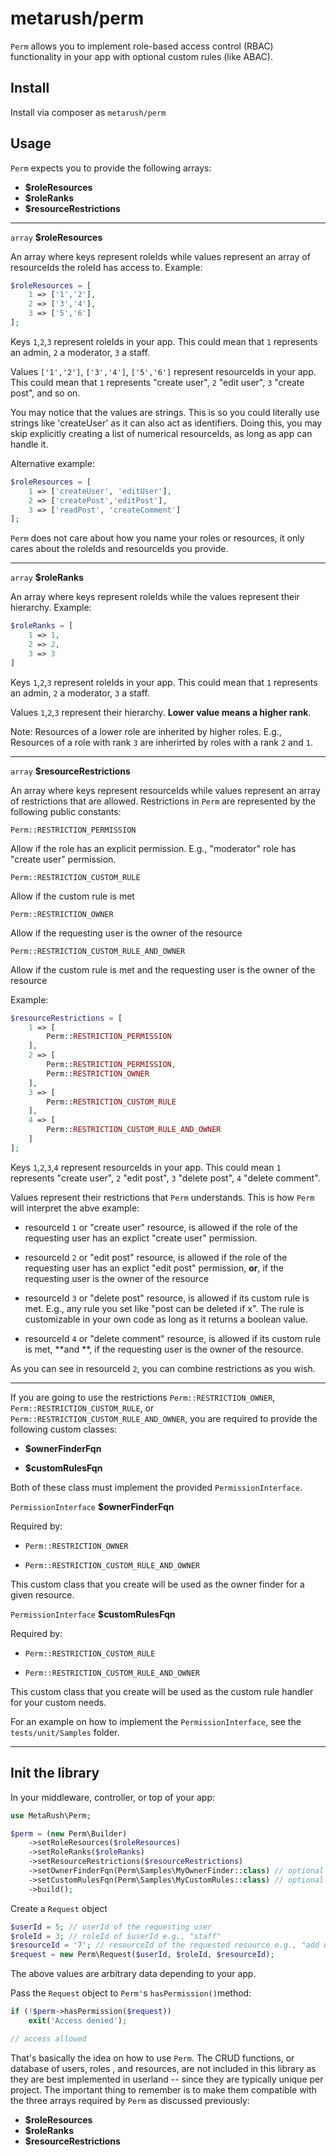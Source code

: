 # metarush/perm

`Perm` allows you to implement role-based access control (RBAC) functionality in your app with optional custom rules (like ABAC).

## Install

Install via composer as `metarush/perm`

## Usage

`Perm` expects you to provide the following arrays:

- **$roleResources**
- **$roleRanks**
- **$resourceRestrictions**

---

`array` **$roleResources**

An array where keys represent roleIds while values represent an array of resourceIds the roleId has access to. Example:

```php
$roleResources = [
    1 => ['1','2'],
    2 => ['3','4'],
    3 => ['5','6']
];
```

Keys `1`,`2`,`3` represent roleIds in your app. This could mean that `1` represents an admin, `2` a moderator, `3` a staff.

Values `['1','2']`, `['3','4']`, `['5','6']` represent resourceIds in your app. This could mean that `1` represents "create user", `2` "edit user", `3` "create post", and so on.

You may notice that the values are strings. This is so you could literally use strings like 'createUser' as it can also act as identifiers. Doing this, you may skip explicitly creating a list of numerical resourceIds, as long as app can handle it.

Alternative example:

```php
$roleResources = [
    1 => ['createUser', 'editUser'],
    2 => ['createPost','editPost'],
    3 => ['readPost', 'createComment']
];
```

`Perm` does not care about how you name your roles or resources, it only cares about the roleIds and resourceIds you provide.

---

`array` **$roleRanks**

An array where keys represent roleIds while the values represent their hierarchy. Example:

```php
$roleRanks = [
    1 => 1,
    2 => 2,
    3 => 3
]
```

Keys `1`,`2`,`3` represent roleIds in your app. This could mean that `1` represents an admin, `2` a moderator, `3` a staff.

Values `1`,`2`,`3` represent their hierarchy. **Lower value means a higher rank**.

Note: Resources of a lower role are inherited by higher roles. E.g., Resources of a role with rank `3` are inherirted by roles with a rank `2` and `1`.

---

`array` **$resourceRestrictions**

An array where keys represent resourceIds while values represent an array of restrictions that are allowed. Restrictions in `Perm` are represented by the following public constants:

`Perm::RESTRICTION_PERMISSION`

Allow if the role has an explicit permission. E.g., "moderator" role has "create user" permission.

`Perm::RESTRICTION_CUSTOM_RULE`

Allow if the custom rule is met

`Perm::RESTRICTION_OWNER`

Allow if the requesting user is the owner of the resource

`Perm::RESTRICTION_CUSTOM_RULE_AND_OWNER`

Allow if the custom rule is met and the requesting user is the owner of the resource

Example:

```php
$resourceRestrictions = [
    1 => [
        Perm::RESTRICTION_PERMISSION
    ],
    2 => [
        Perm::RESTRICTION_PERMISSION,
        Perm::RESTRICTION_OWNER
    ],
    3 => [
        Perm::RESTRICTION_CUSTOM_RULE
    ],
    4 => [
        Perm::RESTRICTION_CUSTOM_RULE_AND_OWNER
    ]
];
```

Keys `1`,`2`,`3`,`4` represent resourceIds in your app. This could mean `1` represents "create user", `2` "edit post", `3` "delete post", `4` "delete comment".

Values represent their restrictions that `Perm` understands. This is how `Perm` will interpret the abve example:

- resourceId `1` or "create user" resource, is allowed if the role of the requesting user has an explict "create user" permission.

- resourceId `2` or "edit post" resource, is allowed if the role of the requesting user has an explict "edit post" permission, **or**, if the requesting user is the owner of the resource

- resourceId `3` or "delete post" resource, is allowed if its custom rule is met. E.g., any rule you set like "post can be deleted if x". The rule is customizable in your own code as long as it returns a boolean value.

- resourceId `4` or "delete comment" resource, is allowed if its custom rule is met, **and **, if the requesting user is the owner of the resource.

As you can see in resourceId `2`, you can combine restrictions as you wish.

---

If you are going to use the restrictions `Perm::RESTRICTION_OWNER`, `Perm::RESTRICTION_CUSTOM_RULE`, or `Perm::RESTRICTION_CUSTOM_RULE_AND_OWNER`, you are required to provide the following custom classes:

- **$ownerFinderFqn**

- **$customRulesFqn**

Both of these class must implement the provided `PermissionInterface`.

`PermissionInterface` **$ownerFinderFqn**

Required by:

- `Perm::RESTRICTION_OWNER`

- `Perm::RESTRICTION_CUSTOM_RULE_AND_OWNER`

This custom class that you create will be used as the owner finder for a given resource.

`PermissionInterface` **$customRulesFqn**

Required by:

- `Perm::RESTRICTION_CUSTOM_RULE`

- `Perm::RESTRICTION_CUSTOM_RULE_AND_OWNER`

This custom class that you create will be used as the custom rule handler for your custom needs.

For an example on how to implement the `PermissionInterface`, see the `tests/unit/Samples` folder.

---

## Init the library

In your middleware, controller, or top of your app:

```php
use MetaRush\Perm;

$perm = (new Perm\Builder)
    ->setRoleResources($roleResources)
    ->setRoleRanks($roleRanks)
    ->setResourceRestrictions($resourceRestrictions)
    ->setOwnerFinderFqn(Perm\Samples\MyOwnerFinder::class) // optional
    ->setCustomRulesFqn(Perm\Samples\MyCustomRules::class) // optional
    ->build();
```

Create a `Request` object

```php
$userId = 5; // userId of the requesting user
$roleId = 3; // roleId of $userId e.g., "staff"
$resourceId = '7'; // resourceId of the requested resource e.g., "add user"
$request = new Perm\Request($userId, $roleId, $resourceId);
```

The above values are arbitrary data depending to your app.

Pass the `Request` object to `Perm'`s `hasPermission()`method:

```php
if (!$perm->hasPermission($request))
    exit('Access denied');

// access allowed
```

That's basically the idea on how to use `Perm`. The CRUD functions, or database of users, roles , and resources, are not included in this library as they are best implemented in userland -- since they are typically unique per project. The important thing to remember is to make them compatible with the three arrays required by `Perm` as discussed previously:

- **$roleResources**
- **$roleRanks**
- **$resourceRestrictions**
